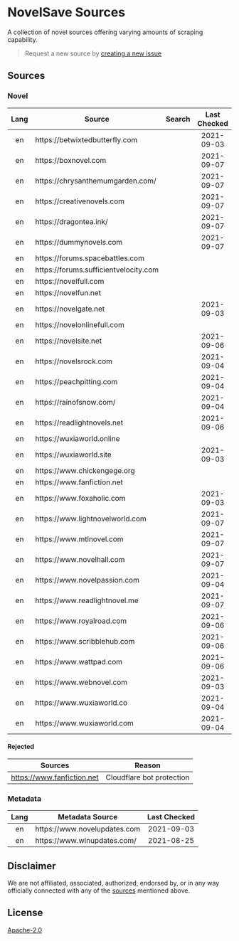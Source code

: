 # NovelSave Sources

A collection of novel sources offering varying amounts of scraping capability.

> Request a new source by [creating a new issue](https://github.com/mHaisham/novelsave_sources/issues/new/choose)

## Sources

### Novel

<table>
    <thead>
        <tr>
            <th align="center">Lang</th>
            <th>Source</th>
            <th align="center">Search</th>
            <th align="center">Last Checked</th>
        </tr>
    </thead>
    <tbody>
        <tr>
            <td align="center">en</td>
            <td>https://betwixtedbutterfly.com</td>
            <td align="center"></td>
            <td align="center">2021-09-03</td>
        </tr>
        <tr>
            <td align="center">en</td>
            <td>https://boxnovel.com</td>
            <td align="center"></td>
            <td align="center">2021-09-07</td>
        </tr>
        <tr>
            <td align="center">en</td>
            <td>https://chrysanthemumgarden.com/</td>
            <td align="center"></td>
            <td align="center">2021-09-07</td>
        </tr>
        <tr>
            <td align="center">en</td>
            <td>https://creativenovels.com</td>
            <td align="center"></td>
            <td align="center">2021-09-07</td>
        </tr>
        <tr>
            <td align="center">en</td>
            <td>https://dragontea.ink/</td>
            <td align="center"></td>
            <td align="center">2021-09-07</td>
        </tr>
        <tr>
            <td align="center">en</td>
            <td>https://dummynovels.com</td>
            <td align="center"></td>
            <td align="center">2021-09-07</td>
        </tr>
        <tr>
            <td align="center">en</td>
            <td>https://forums.spacebattles.com</td>
            <td align="center"></td>
            <td align="center"></td>
        </tr>
        <tr>
            <td align="center">en</td>
            <td>https://forums.sufficientvelocity.com</td>
            <td align="center"></td>
            <td align="center"></td>
        </tr>
        <tr>
            <td align="center">en</td>
            <td>https://novelfull.com</td>
            <td align="center"></td>
            <td align="center"></td>
        </tr>
        <tr>
            <td align="center">en</td>
            <td>https://novelfun.net</td>
            <td align="center"></td>
            <td align="center"></td>
        </tr>
        <tr>
            <td align="center">en</td>
            <td>https://novelgate.net</td>
            <td align="center"></td>
            <td align="center">2021-09-03</td>
        </tr>
        <tr>
            <td align="center">en</td>
            <td>https://novelonlinefull.com</td>
            <td align="center"></td>
            <td align="center"></td>
        </tr>
        <tr>
            <td align="center">en</td>
            <td>https://novelsite.net</td>
            <td align="center"></td>
            <td align="center">2021-09-06</td>
        </tr>
        <tr>
            <td align="center">en</td>
            <td>https://novelsrock.com</td>
            <td align="center"></td>
            <td align="center">2021-09-04</td>
        </tr>
        <tr>
            <td align="center">en</td>
            <td>https://peachpitting.com</td>
            <td align="center"></td>
            <td align="center">2021-09-04</td>
        </tr>
        <tr>
            <td align="center">en</td>
            <td>https://rainofsnow.com/</td>
            <td align="center"></td>
            <td align="center">2021-09-04</td>
        </tr>
        <tr>
            <td align="center">en</td>
            <td>https://readlightnovels.net</td>
            <td align="center"></td>
            <td align="center">2021-09-06</td>
        </tr>
        <tr>
            <td align="center">en</td>
            <td>https://wuxiaworld.online</td>
            <td align="center"></td>
            <td align="center"></td>
        </tr>
        <tr>
            <td align="center">en</td>
            <td>https://wuxiaworld.site</td>
            <td align="center"></td>
            <td align="center">2021-09-03</td>
        </tr>
        <tr>
            <td align="center">en</td>
            <td>https://www.chickengege.org</td>
            <td align="center"></td>
            <td align="center"></td>
        </tr>
        <tr>
            <td align="center">en</td>
            <td>https://www.fanfiction.net</td>
            <td align="center"></td>
            <td align="center"></td>
        </tr>
        <tr>
            <td align="center">en</td>
            <td>https://www.foxaholic.com</td>
            <td align="center"></td>
            <td align="center">2021-09-03</td>
        </tr>
        <tr>
            <td align="center">en</td>
            <td>https://www.lightnovelworld.com</td>
            <td align="center"></td>
            <td align="center">2021-09-07</td>
        </tr>
        <tr>
            <td align="center">en</td>
            <td>https://www.mtlnovel.com</td>
            <td align="center"></td>
            <td align="center">2021-09-07</td>
        </tr>
        <tr>
            <td align="center">en</td>
            <td>https://www.novelhall.com</td>
            <td align="center"></td>
            <td align="center">2021-09-07</td>
        </tr>
        <tr>
            <td align="center">en</td>
            <td>https://www.novelpassion.com</td>
            <td align="center"></td>
            <td align="center">2021-09-04</td>
        </tr>
        <tr>
            <td align="center">en</td>
            <td>https://www.readlightnovel.me</td>
            <td align="center"></td>
            <td align="center">2021-09-07</td>
        </tr>
        <tr>
            <td align="center">en</td>
            <td>https://www.royalroad.com</td>
            <td align="center"></td>
            <td align="center">2021-09-06</td>
        </tr>
        <tr>
            <td align="center">en</td>
            <td>https://www.scribblehub.com</td>
            <td align="center"></td>
            <td align="center">2021-09-06</td>
        </tr>
        <tr>
            <td align="center">en</td>
            <td>https://www.wattpad.com</td>
            <td align="center"></td>
            <td align="center">2021-09-06</td>
        </tr>
        <tr>
            <td align="center">en</td>
            <td>https://www.webnovel.com</td>
            <td align="center"></td>
            <td align="center">2021-09-03</td>
        </tr>
        <tr>
            <td align="center">en</td>
            <td>https://www.wuxiaworld.co</td>
            <td align="center"></td>
            <td align="center">2021-09-04</td>
        </tr>
        <tr>
            <td align="center">en</td>
            <td>https://www.wuxiaworld.com</td>
            <td align="center"></td>
            <td align="center">2021-09-04</td>
        </tr>
    </tbody>
</table>

#### Rejected

| Sources                                   | Reason                    |
| ----------------------------------------- | ------------------------- |
| https://www.fanfiction.net                | Cloudflare bot protection |

### Metadata

<table>
    <thead>
        <tr>
            <th align="center">Lang</th>
            <th>Metadata Source</th>
            <th align="center">Last Checked</th>
        </tr>
    </thead>
    <tbody>
        <tr>
            <td align="center">en</td>
            <td>https://www.novelupdates.com</td>
            <td align="center">2021-09-03</td>
        </tr>
        <tr>
            <td align="center">en</td>
            <td>https://www.wlnupdates.com/</td>
            <td align="center">2021-08-25</td>
        </tr>
    </tbody>
</table>

## Disclaimer

We are not affiliated, associated, authorized, endorsed by, or in any way officially
connected with any of the [sources](#sources) mentioned above.

## License

[Apache-2.0](https://github.com/mHaisham/novelsave_sources/blob/master/LICENSE)
